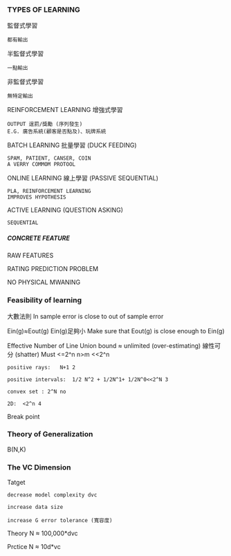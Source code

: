 ### TYPES OF LEARNING
監督式學習

	都有輸出
	
半監督式學習
		
	一點輸出

非監督式學習
	
	無特定輸出
	
REINFORCEMENT LEARNING 增強式學習
	
	OUTPUT 逞罰/獎勵 (序列發生)
	E.G. 廣告系統(顧客是否點及)、玩牌系統

BATCH LEARNING 批量學習 (DUCK FEEDING)

	SPAM, PATIENT, CANSER, COIN 
	A VERRY COMMOM PROTOOL

ONLINE LEARNING 線上學習 (PASSIVE SEQUENTIAL)

	PLA, REINFORCEMENT LEARNING
	IMPROVES HYPOTHESIS

ACTIVE LEARNING (QUESTION ASKING) 

	SEQUENTIAL

##### CONCRETE FEATURE 

RAW FEATURES

RATING PREDICTION PROBLEM

NO PHYSICAL MWANING 


### Feasibility of learning 
大數法則
In sample error is close to out of sample error


Ein(g)≈Eout(g)
Ein(g)足夠小
Make sure that Eout(g) is close enough to Ein(g)


Effective Number of Line
Union bound ≈ unlimited (over-estimating)
線性可分 (shatter)
Must <=2^n 
n>m <<2^n 
 

	positive rays:   N+1 2

	positive intervals:  1/2 N^2 + 1/2N^1+ 1/2N^0<<2^N 3

	convex set : 2^N no

	2D:  <2^n 4

Break point

### Theory of Generalization
B(N,K)

### The VC Dimension  

Tatget 

	decrease model complexity dvc
	
	increase data size
	
	increase G error tolerance (寬容度)
	


Theory N ≈ 100,000*dvc

Prctice N ≈ 10d*vc
